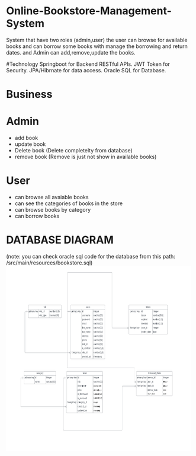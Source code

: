 # Online-Bookstore-Management-System
System that have two roles (admin,user) the user can browse for available books and can borrow some books with manage the borrowing and return dates. and Admin can add,remove,update the books.

#Technology
Springboot for Backend RESTful APIs.
JWT Token for Security.
JPA/Hibrnate for data access.
Oracle SQL for Database.


# Business

# Admin
- add book 
- update book
- Delete book (Delete completelty from database)
- remove book (Remove is just not show in available books)

# User
- can browse all avaiable books
- can see the categories of books in the store
- can browse books by category
- can borrow books


# DATABASE DIAGRAM
(note: you can check oracle sql code for the database from this path: /src/main/resources/bookstore.sql)
<img src = "/src/main/resources/database_diagram.PNG" height="500" width="500">


